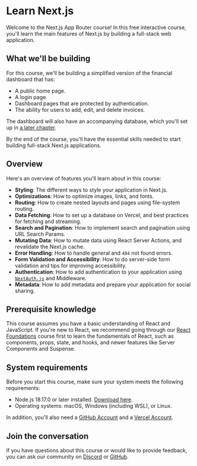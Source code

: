 # Learn Next.js

Welcome to the Next.js App Router course! In this free interactive course, you'll learn the main features of Next.js by building a full-stack web application.

## What we'll be building

For this course, we'll be building a simplified version of the financial dashboard that has:

* A public home page.
* A login page.
* Dashboard pages that are protected by authentication.
* The ability for users to add, edit, and delete invoices.

The dashboard will also have an accompanying database, which you'll set up in [a later chapter](/learn/dashboard-app/setting-up-your-database).

By the end of the course, you'll have the essential skills needed to start building full-stack Next.js applications.

## Overview

Here's an overview of features you'll learn about in this course:

* **Styling**: The different ways to style your application in Next.js.
* **Optimizations**: How to optimize images, links, and fonts.
* **Routing**: How to create nested layouts and pages using file-system routing.
* **Data Fetching**: How to set up a database on Vercel, and best practices for fetching and streaming.
* **Search and Pagination**: How to implement search and pagination using URL Search Params.
* **Mutating Data**: How to mutate data using React Server Actions, and revalidate the Next.js cache.
* **Error Handling**: How to handle general and `404` not found errors.
* **Form Validation and Accessibility**: How to do server-side form validation and tips for improving accessibility.
* **Authentication**: How to add authentication to your application using [`NextAuth.js`](https://next-auth.js.org/) and Middleware.
* **Metadata**: How to add metadata and prepare your application for social sharing.

## Prerequisite knowledge

This course assumes you have a basic understanding of React and JavaScript. If you're new to React, we recommend going through our [React Foundations](/learn/react-foundations) course first to learn the fundamentals of React, such as components, props, state, and hooks, and newer features like Server Components and Suspense.

## System requirements

Before you start this course, make sure your system meets the following requirements:

* Node.js 18.17.0 or later installed. [Download here](https://nodejs.org/en).
* Operating systems: macOS, Windows (including WSL), or Linux.

In addition, you'll also need a [GitHub Account](https://github.com/join/) and a [Vercel Account](https://vercel.com/signup).

## Join the conversation

If you have questions about this course or would like to provide feedback, you can ask our community on [Discord](https://discord.com/invite/Q3AsD4efFC) or [GitHub](https://github.com/vercel/next-learn).